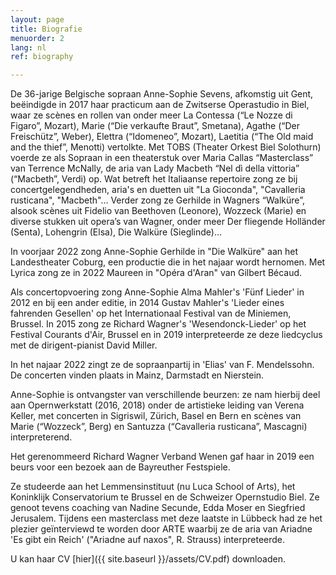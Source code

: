 ```yaml
---
layout: page
title: Biografie
menuorder: 2
lang: nl
ref: biography

---
```

De 36-jarige Belgische sopraan Anne-Sophie Sevens, afkomstig uit Gent, beëindigde in 2017 haar practicum aan de Zwitserse Operastudio in Biel, waar ze scènes en rollen van onder meer La Contessa (“Le Nozze di Figaro”, Mozart), Marie (“Die verkaufte Braut”, Smetana), Agathe (“Der Freischütz”, Weber), Elettra (“Idomeneo”, Mozart), Laetitia (“The Old maid and the thief”, Menotti) vertolkte. Met TOBS (Theater Orkest Biel Solothurn) voerde ze als Sopraan in een theaterstuk over Maria Callas “Masterclass” van Terrence McNally, de aria van Lady Macbeth “Nel dì della vittoria” (“Macbeth”, Verdi) op. Wat betreft het Italiaanse repertoire zong ze bij concertgelegendheden, aria's en duetten uit "La Gioconda", "Cavalleria rusticana", "Macbeth"... Verder zong ze Gerhilde in Wagners “Walküre”, alsook scènes uit Fidelio van Beethoven (Leonore), Wozzeck (Marie) en diverse stukken uit opera’s van Wagner, onder meer Der fliegende Holländer (Senta), Lohengrin (Elsa), Die Walküre (Sieglinde)... 

In voorjaar 2022 zong Anne-Sophie Gerhilde in "Die Walküre" aan het Landestheater Coburg, een productie die in het najaar wordt hernomen. Met Lyrica zong ze in 2022 Maureen in "Opéra d'Aran" van Gilbert Bécaud.  

Als concertopvoering zong Anne-Sophie Alma Mahler's 'Fünf Lieder' in 2012 en bij een ander editie, in 2014 Gustav Mahler's 'Lieder eines fahrenden Gesellen' op het Internationaal Festival van de Miniemen, Brussel. In 2015 zong ze Richard Wagner's 'Wesendonck-Lieder' op het Festival Courants d'Air, Brussel en in 2019 interpreteerde ze deze liedcyclus met de dirigent-pianist David Miller.  

In het najaar 2022 zingt ze de sopraanpartij in 'Elias' van F. Mendelssohn. De concerten vinden plaats in Mainz, Darmstadt en Nierstein.  

Anne-Sophie is ontvangster van verschillende beurzen: ze nam hierbij deel aan Opernwerkstatt (2016, 2018) onder de artistieke leiding van Verena Keller, met concerten in Sigriswil, Zürich, Basel en Bern en scènes van Marie (“Wozzeck”, Berg) en Santuzza (“Cavalleria rusticana”, Mascagni) interpreterend.  

Het gerenommeerd Richard Wagner Verband Wenen gaf haar in 2019 een beurs voor een bezoek aan de Bayreuther Festspiele.  

Ze studeerde aan het Lemmensinstituut (nu Luca School of Arts), het Koninklijk Conservatorium te Brussel en de Schweizer Opernstudio Biel. Ze genoot tevens coaching van Nadine Secunde, Edda Moser en Siegfried Jerusalem. Tijdens een masterclass met deze laatste in Lübbeck had ze het plezier geïnterviewd te worden door ARTE waarbij ze de aria van Ariadne 'Es gibt ein Reich' ("Ariadne auf naxos", R. Strauss) interpreteerde.

U kan haar CV [hier]({{ site.baseurl }}/assets/CV.pdf) downloaden.

